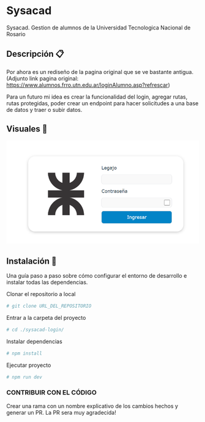 # Sysacad

Sysacad. Gestion de alumnos de la Universidad Tecnologica Nacional de Rosario

## Descripción 📋

Por ahora es un rediseño de la pagina original que se ve bastante antigua. (Adjunto link pagina original: <a target="_blanck">https://www.alumnos.frro.utn.edu.ar/loginAlumno.asp?refrescar<a/>)

Para un futuro mi idea es crear la funcionalidad del login, agregar rutas, rutas protegidas, poder crear un endpoint para hacer solicitudes a una base de datos y traer o subir datos.

<!-- ## Insignias

Insignias que muestran metadatos como el estado de la compilación, la cobertura de las pruebas, el estado de las dependencias, etc. -->

## Visuales 🚀

![alt text](src/assets/image.png)


## Instalación 🔧

Una guía paso a paso sobre cómo configurar el entorno de desarrollo e instalar todas las dependencias.

Clonar el repositorio a local

```bash
# git clone URL_DEL_REPOSITORIO
```

Entrar a la carpeta del proyecto

```bash
# cd ./sysacad-login/
```

Instalar dependencias

```bash
# npm install
```

Ejecutar proyecto

```bash
# npm run dev
```

### CONTRIBUIR CON EL CÓDIGO

Crear una rama con un nombre explicativo de los cambios hechos y generar un PR. La PR sera muy agradecida!
